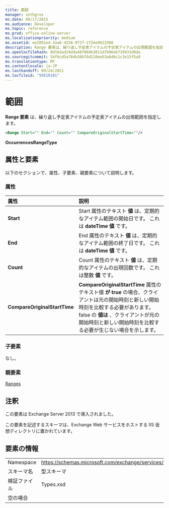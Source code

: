```yaml
---
title: 範囲
manager: sethgros
ms.date: 09/17/2015
ms.audience: Developer
ms.topic: reference
ms.prod: office-online-server
ms.localizationpriority: medium
ms.assetid: ee2891e4-3aa6-4258-9727-1f2ee9622508
description: Range 要素は、繰り返し予定表アイテムの予定表アイテムの出現範囲を指定します。
ms.openlocfilehash: 0d16dad24dda48f084b3011d7b96eb719431d9da
ms.sourcegitcommit: 54f6cd5a704b36b76d110ee53a6d6c1c3e15f5a9
ms.translationtype: MT
ms.contentlocale: ja-JP
ms.lasthandoff: 09/24/2021
ms.locfileid: "59519101"
---
```

# <a name="range"></a>範囲

**Range 要素** は、繰り返し予定表アイテムの予定表アイテムの出現範囲を指定します。 
  
```XML
<Range Start="" End="" Count="" CompareOriginalStartTime=""/>
```

 **OccurrencesRangeType**
## <a name="attributes-and-elements"></a>属性と要素

以下のセクションで、属性、子要素、親要素について説明します。
  
### <a name="attributes"></a>属性

|**属性**|**説明**|
|:-----|:-----|
|**Start** <br/> |Start 属性のテキスト **値** は、定期的なアイテム範囲の開始日です。 これは **dateTime 値** です。  <br/> |
|**End** <br/> |End 属性のテキスト **値** は、定期的なアイテム範囲の終了日です。 これは **dateTime 値** です。  <br/> |
|**Count** <br/> |Count 属性のテキスト **値** は、定期的なアイテムの出現回数です。 これは整数 **値** です。  <br/> |
|**CompareOriginalStartTime** <br/> |**CompareOriginalStartTime** 属性のテキスト値 **が true** の場合、クライアントは元の開始時刻と新しい開始時刻を比較する必要があります。 false の **値は** 、クライアントが元の開始時刻と新しい開始時刻を比較する必要が生じない場合を示します。  <br/> |
   
### <a name="child-elements"></a>子要素

なし。
  
### <a name="parent-elements"></a>親要素

[Ranges](ranges.md)
  
## <a name="remarks"></a>注釈

この要素は Exchange Server 2013 で導入されました。
  
この要素を記述するスキーマは、Exchange Web サービスをホストする IIS 仮想ディレクトリに置かれています。
  
## <a name="element-information"></a>要素の情報

|||
|:-----|:-----|
|Namespace  <br/> |https://schemas.microsoft.com/exchange/services/2006/types  <br/> |
|スキーマ名  <br/> |型スキーマ  <br/> |
|検証ファイル  <br/> |Types.xsd  <br/> |
|空の場合  <br/> ||
   


